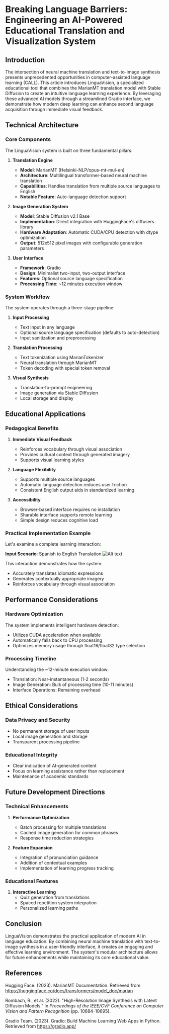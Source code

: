 # Breaking Language Barriers: Engineering an AI-Powered Educational Translation and Visualization System

## Introduction

The intersection of neural machine translation and text-to-image synthesis presents unprecedented opportunities in computer-assisted language learning (CALL). This article introduces LinguaVision, a specialized educational tool that combines the MarianMT translation model with Stable Diffusion to create an intuitive language learning experience. By leveraging these advanced AI models through a streamlined Gradio interface, we demonstrate how modern deep learning can enhance second language acquisition through immediate visual feedback.

## Technical Architecture

### Core Components

The LinguaVision system is built on three fundamental pillars:

1. **Translation Engine**
   - **Model**: MarianMT (Helsinki-NLP/opus-mt-mul-en)
   - **Architecture**: Multilingual transformer-based neural machine translation
   - **Capabilities**: Handles translation from multiple source languages to English
   - **Notable Feature**: Auto-language detection support

2. **Image Generation System**
   - **Model**: Stable Diffusion v2.1 Base
   - **Implementation**: Direct integration with HuggingFace's diffusers library
   - **Hardware Adaptation**: Automatic CUDA/CPU detection with dtype optimization
   - **Output**: 512x512 pixel images with configurable generation parameters

3. **User Interface**
   - **Framework**: Gradio 
   - **Design**: Minimalist two-input, two-output interface
   - **Features**: Optional source language specification
   - **Processing Time**: ~12 minutes execution window

### System Workflow

The system operates through a three-stage pipeline:

1. **Input Processing**
   - Text input in any language
   - Optional source language specification (defaults to auto-detection)
   - Input sanitization and preprocessing

2. **Translation Processing**
   - Text tokenization using MarianTokenizer
   - Neural translation through MarianMT
   - Token decoding with special token removal

3. **Visual Synthesis**
   - Translation-to-prompt engineering
   - Image generation via Stable Diffusion
   - Local storage and display

## Educational Applications

### Pedagogical Benefits

1. **Immediate Visual Feedback**
   - Reinforces vocabulary through visual association
   - Provides cultural context through generated imagery
   - Supports visual learning styles

2. **Language Flexibility**
   - Supports multiple source languages
   - Automatic language detection reduces user friction
   - Consistent English output aids in standardized learning

3. **Accessibility**
   - Browser-based interface requires no installation
   - Sharable interface supports remote learning
   - Simple design reduces cognitive load

### Practical Implementation Example

Let's examine a complete learning interaction:

**Input Scenario**: Spanish to English Translation
![Alt text](<Screenshot 2024-12-24 at 11.47.44 PM.png>)

This interaction demonstrates how the system:
- Accurately translates idiomatic expressions
- Generates contextually appropriate imagery
- Reinforces vocabulary through visual association

## Performance Considerations

### Hardware Optimization

The system implements intelligent hardware detection:
- Utilizes CUDA acceleration when available
- Automatically falls back to CPU processing
- Optimizes memory usage through float16/float32 type selection

### Processing Timeline

Understanding the ~12-minute execution window:
- Translation: Near-instantaneous (1-2 seconds)
- Image Generation: Bulk of processing time (10-11 minutes)
- Interface Operations: Remaining overhead

## Ethical Considerations

### Data Privacy and Security

- No permanent storage of user inputs
- Local image generation and storage
- Transparent processing pipeline

### Educational Integrity

- Clear indication of AI-generated content
- Focus on learning assistance rather than replacement
- Maintenance of academic standards

## Future Development Directions

### Technical Enhancements

1. **Performance Optimization**
   - Batch processing for multiple translations
   - Cached image generation for common phrases
   - Response time reduction strategies

2. **Feature Expansion**
   - Integration of pronunciation guidance
   - Addition of contextual examples
   - Implementation of learning progress tracking

### Educational Features

1. **Interactive Learning**
   - Quiz generation from translations
   - Spaced repetition system integration
   - Personalized learning paths

## Conclusion

LinguaVision demonstrates the practical application of modern AI in language education. By combining neural machine translation with text-to-image synthesis in a user-friendly interface, it creates an engaging and effective learning environment. The system's modular architecture allows for future enhancements while maintaining its core educational value.

## References

Hugging Face. (2023). MarianMT Documentation. Retrieved from https://huggingface.co/docs/transformers/model_doc/marian

Rombach, R., et al. (2022). "High-Resolution Image Synthesis with Latent Diffusion Models." In *Proceedings of the IEEE/CVF Conference on Computer Vision and Pattern Recognition* (pp. 10684-10695).

Gradio Team. (2023). Gradio: Build Machine Learning Web Apps in Python. Retrieved from https://gradio.app/


